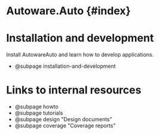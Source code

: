 Autoware.Auto {#index}
======================

# Installation and development

Install AutowareAuto and learn how to develop applications.

- @subpage installation-and-development


# Links to internal resources

- @subpage howto
- @subpage tutorials
- @subpage design "Design documents"
- @subpage coverage "Coverage reports"
